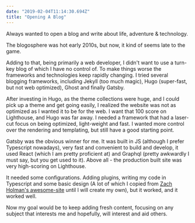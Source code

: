 ```yaml
---
date: "2019-02-04T11:14:30.694Z"
title: "Opening A Blog"
---
```


Always wanted to open a blog and write about life, adventure & technology.

The blogosphere was hot early 2010s, but now, it kind of seems late to the game.

Adding to that, being primarily a web developer, I didn't want to use a turn-key blog of which I have no control of. To make things worse the frameworks and technologies keep rapidly changing. I tried several blogging frameworks, including Jekyll (too much magic), Hugo (super-fast, but not web optimized), Ghost and finally Gatsby.

After investing in Hugo, as the theme collections were huge, and I could pick up a theme and get going easily, I realized the website was not as optimized as I wanted it to be for the web. I want that 100 score on Lighthouse, and Hugo was far away. I needed a framework that had a laser-cut focus on being optimized, light-weight and fast. I wanted more control over the rendering and templating, but still have a good starting point.

Gatsby was the obvious winner for me. It was built in JS (although I prefer Typescript nowadays), very fast and convenient to build and develop, it used React (which I am pretty proficient at) and Graphql (pretty awkwardly I must say, but you get used to it). Above all - the production built site was very high-scoring on Lighthouse.

It needed some configurations. Adding plugins, writing my code in Typescript and some basic design (A lot of which I copied from [Zach Holman's awesome-site](https://zachholman.com/) until I will create my own), but it worked, and it worked well.

Now my goal would be to keep adding fresh content, focusing on any subject that interests me and hopefully, will interest and aid others.

